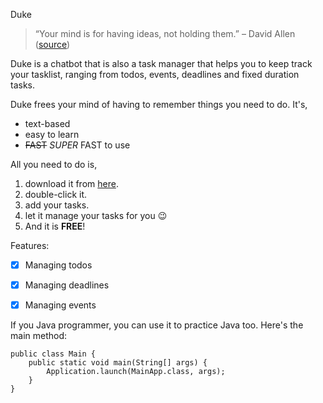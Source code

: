 Duke
> “Your mind is for having ideas, not holding them.” – David Allen ([source](https://dansilvestre.com/productivity-quotes))

Duke is a chatbot that is also a task manager that helps you to keep track your tasklist, ranging from todos, events, deadlines and fixed duration tasks.

Duke frees your mind of having to remember things you need to do. It's,

* text-based
* easy to learn
* ~~FAST~~ *SUPER* FAST to use

All you need to do is,

1. download it from [here](https://github.com/RachelCheah/ip/releases/tag/A-Release).
2. double-click it.
3. add your tasks.
4. let it manage your tasks for you 😉
5. And it is **FREE**!

Features:

- [x] Managing todos
- [x] Managing deadlines 
- [x] Managing events


If you Java programmer, you can use it to practice Java too. Here's the main method:

```
public class Main {
    public static void main(String[] args) {
        Application.launch(MainApp.class, args);
    }
}
```
